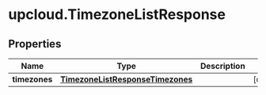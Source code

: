 # upcloud.TimezoneListResponse

## Properties
Name | Type | Description | Notes
------------ | ------------- | ------------- | -------------
**timezones** | [**TimezoneListResponseTimezones**](TimezoneListResponseTimezones.md) |  | [optional] 



